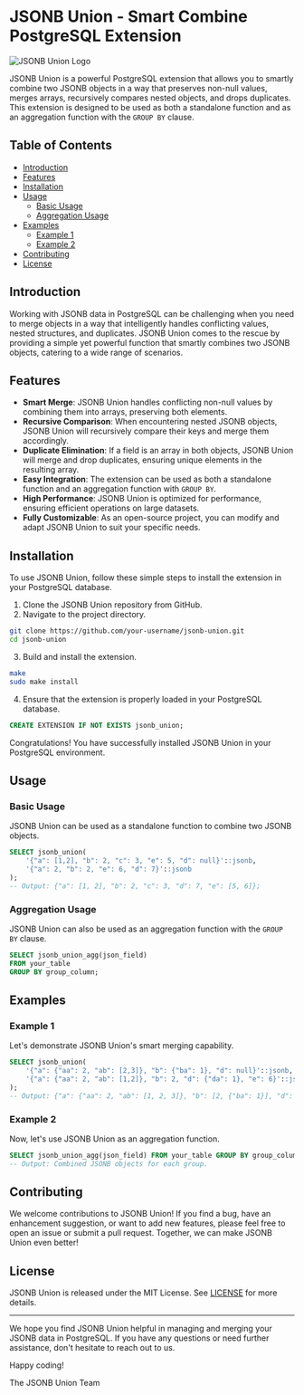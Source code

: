 # JSONB Union - Smart Combine PostgreSQL Extension

![JSONB Union Logo](https://your-domain.com/path/to/logo.png)

JSONB Union is a powerful PostgreSQL extension that allows you to smartly combine two JSONB objects in a way that preserves non-null values, merges arrays, recursively compares nested objects, and drops duplicates. This extension is designed to be used as both a standalone function and as an aggregation function with the `GROUP BY` clause.

## Table of Contents

- [Introduction](#introduction)
- [Features](#features)
- [Installation](#installation)
- [Usage](#usage)
  - [Basic Usage](#basic-usage)
  - [Aggregation Usage](#aggregation-usage)
- [Examples](#examples)
  - [Example 1](#example-1)
  - [Example 2](#example-2)
- [Contributing](#contributing)
- [License](#license)

## Introduction

Working with JSONB data in PostgreSQL can be challenging when you need to merge objects in a way that intelligently handles conflicting values, nested structures, and duplicates. JSONB Union comes to the rescue by providing a simple yet powerful function that smartly combines two JSONB objects, catering to a wide range of scenarios.

## Features

- **Smart Merge**: JSONB Union handles conflicting non-null values by combining them into arrays, preserving both elements.
- **Recursive Comparison**: When encountering nested JSONB objects, JSONB Union will recursively compare their keys and merge them accordingly.
- **Duplicate Elimination**: If a field is an array in both objects, JSONB Union will merge and drop duplicates, ensuring unique elements in the resulting array.
- **Easy Integration**: The extension can be used as both a standalone function and an aggregation function with `GROUP BY`.
- **High Performance**: JSONB Union is optimized for performance, ensuring efficient operations on large datasets.
- **Fully Customizable**: As an open-source project, you can modify and adapt JSONB Union to suit your specific needs.

## Installation

To use JSONB Union, follow these simple steps to install the extension in your PostgreSQL database.

1. Clone the JSONB Union repository from GitHub.
2. Navigate to the project directory.

```bash
git clone https://github.com/your-username/jsonb-union.git
cd jsonb-union
```

3. Build and install the extension.

```bash
make
sudo make install
```

4. Ensure that the extension is properly loaded in your PostgreSQL database.

```sql
CREATE EXTENSION IF NOT EXISTS jsonb_union;
```

Congratulations! You have successfully installed JSONB Union in your PostgreSQL environment.

## Usage

### Basic Usage

JSONB Union can be used as a standalone function to combine two JSONB objects.

```sql
SELECT jsonb_union(
    '{"a": [1,2], "b": 2, "c": 3, "e": 5, "d": null}'::jsonb,
    '{"a": 2, "b": 2, "e": 6, "d": 7}'::jsonb
);
-- Output: {"a": [1, 2], "b": 2, "c": 3, "d": 7, "e": [5, 6]};
```

### Aggregation Usage

JSONB Union can also be used as an aggregation function with the `GROUP BY` clause.

```sql
SELECT jsonb_union_agg(json_field)
FROM your_table
GROUP BY group_column;
```

## Examples

### Example 1

Let's demonstrate JSONB Union's smart merging capability.

```sql
SELECT jsonb_union(
    '{"a": {"aa": 2, "ab": [2,3]}, "b": {"ba": 1}, "d": null}'::jsonb,
    '{"a": {"aa": 2, "ab": [1,2]}, "b": 2, "d": {"da": 1}, "e": 6}'::jsonb
);
-- Output: {"a": {"aa": 2, "ab": [1, 2, 3]}, "b": [2, {"ba": 1}], "d": {"da": 1}, "e": 6}
```

### Example 2

Now, let's use JSONB Union as an aggregation function.

```sql
SELECT jsonb_union_agg(json_field) FROM your_table GROUP BY group_column;
-- Output: Combined JSONB objects for each group.
```

## Contributing

We welcome contributions to JSONB Union! If you find a bug, have an enhancement suggestion, or want to add new features, please feel free to open an issue or submit a pull request. Together, we can make JSONB Union even better!

## License

JSONB Union is released under the MIT License. See [LICENSE](LICENSE) for more details.

---

We hope you find JSONB Union helpful in managing and merging your JSONB data in PostgreSQL. If you have any questions or need further assistance, don't hesitate to reach out to us.

Happy coding!

The JSONB Union Team

